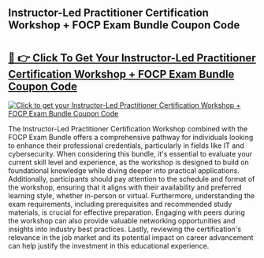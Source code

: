 ## Instructor-Led Practitioner Certification Workshop + FOCP Exam Bundle Coupon Code

# <h2><a href="https://gitdownloader.com/linuxfoundation.php">🔗 👉 Click To Get Your Instructor-Led Practitioner Certification Workshop + FOCP Exam Bundle Coupon Code</a></h2>

[![Click to get your Instructor-Led Practitioner Certification Workshop + FOCP Exam Bundle Coupon Code](https://gitdownloader.com/linuxfoundation.jpg)](https://gitdownloader.com/linuxfoundation.php)

The Instructor-Led Practitioner Certification Workshop combined with the FOCP Exam Bundle offers a comprehensive pathway for individuals looking to enhance their professional credentials, particularly in fields like IT and cybersecurity. When considering this bundle, it's essential to evaluate your current skill level and experience, as the workshop is designed to build on foundational knowledge while diving deeper into practical applications. Additionally, participants should pay attention to the schedule and format of the workshop, ensuring that it aligns with their availability and preferred learning style, whether in-person or virtual. Furthermore, understanding the exam requirements, including prerequisites and recommended study materials, is crucial for effective preparation. Engaging with peers during the workshop can also provide valuable networking opportunities and insights into industry best practices. Lastly, reviewing the certification's relevance in the job market and its potential impact on career advancement can help justify the investment in this educational experience.